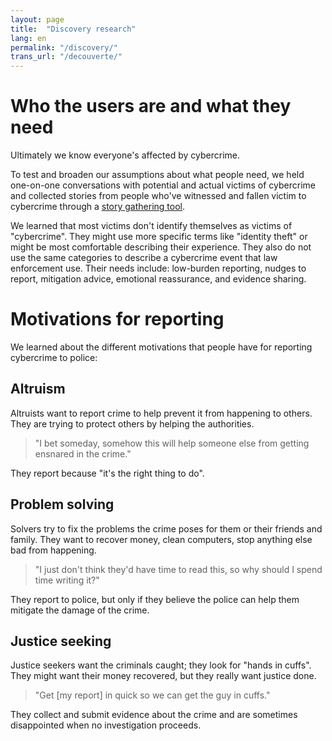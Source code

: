 ```yaml
---
layout: page
title:  "Discovery research"
lang: en
permalink: "/discovery/"
trans_url: "/decouverte/"
---
```


# Who the users are and what they need

Ultimately we know everyone's affected by cybercrime. 

To test and broaden our assumptions about what people need, we held one-on-one conversations with potential and actual victims of cybercrime and collected stories from people who've witnessed and fallen victim to cybercrime through a [story gathering tool](https://tell-us.cds-snc.ca). 

We learned that most victims don't identify themselves as victims of "cybercrime". They might use more specific terms like "identity theft" or might be most comfortable describing their experience. They also do not use the same categories to describe a cybercrime event that law enforcement use. Their needs include: low-burden reporting, nudges to report, mitigation advice, emotional reassurance, and evidence sharing.

# Motivations for reporting

We learned about the different motivations that people have for reporting cybercrime to police:

## Altruism

Altruists want to report crime to help prevent it from happening to others. They are trying to protect others by helping the authorities. 

> "I bet someday, somehow this will help someone else from getting ensnared in the crime."

They report because "it's the right thing to do". 

## Problem solving

Solvers try to fix the problems the crime poses for them or their friends and family. They want to recover money, clean computers, stop anything else bad from happening. 

> "I just don't think they'd have time to read this, so why should I spend time writing it?"

They report to police, but only if they believe the police can help them mitigate the damage of the crime.

## Justice seeking

Justice seekers want the criminals caught; they look for "hands in cuffs". They might want their money recovered, but they really want justice done. 

> "Get [my report] in quick so we can get the guy in cuffs."

They collect and submit evidence about the crime and are sometimes disappointed when no investigation proceeds.
